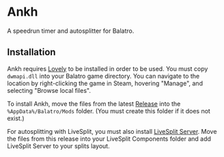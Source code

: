 # Ankh
A speedrun timer and autosplitter for Balatro.

## Installation
Ankh requires [Lovely](https://github.com/ethangreen-dev/lovely-injector) to be installed in order to be used. You must copy `dwmapi.dll` into your Balatro game directory. You can navigate to the location by right-clicking the game in Steam, hovering "Manage", and selecting "Browse local files".

To install Ankh, move the files from the latest [Release](https://github.com/MathIsFun0/Ankh/releases) into the `%AppData%/Balatro/Mods` folder. (You must create this folder if it does not exist.)

For autosplitting with LiveSplit, you must also install [LiveSplit Server](https://github.com/LiveSplit/LiveSplit.Server/releases/tag/1.8.19). Move the files from this release into your LiveSplit Components folder and add LiveSplit Server to your splits layout.
